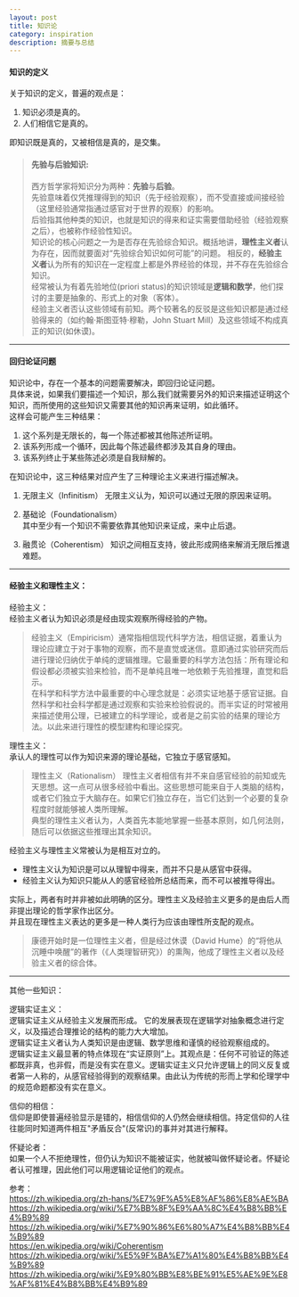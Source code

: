 ```yaml
---
layout: post
title: 知识论
category: inspiration
description: 摘要与总结
---
```


#### 知识的定义
关于知识的定义，普遍的观点是：
1. 知识必须是真的。
2. 人们相信它是真的。

即知识既是真的，又被相信是真的，是交集。

>	#### 先验与后验知识:
>西方哲学家将知识分为两种：**先验**与**后验**。  
先验意味着仅凭推理得到的知识（先于经验观察），而不受直接或间接经验（这里经验通常指通过感官对于世界的观察）的影响。  
后验指其他种类的知识，也就是知识的得来和证实需要借助经验（经验观察之后），也被称作经验性知识。  
知识论的核心问题之一为是否存在先验综合知识。概括地讲，**理性主义者**认为存在，因而就要面对“先验综合知识如何可能”的问题。  相反的，**经验主义者**认为所有的知识在一定程度上都是外界经验的体现，并不存在先验综合知识。  
经常被认为有着先验地位(priori status)的知识领域是**逻辑和数学**，他们探讨的主要是抽象的、形式上的对象（客体）。  
经验主义者否认这些领域有前知。两个较著名的反驳是这些知识都是通过经验得来的（如约翰·斯图亚特·穆勒，John Stuart Mill）及这些领域不构成真正的知识(如休谟)。

---

#### 回归论证问题
知识论中，存在一个基本的问题需要解决，即回归论证问题。  
具体来说，如果我们要描述一个知识，那么我们就需要另外的知识来描述证明这个知识，而所使用的这些知识又需要其他的知识再来证明，如此循环。  
这样会可能产生三种结果：  
1. 这个系列是无限长的，每一个陈述都被其他陈述所证明。
2. 该系列形成一个循环，因此每个陈述最终都涉及其自身的理由。
3. 该系列终止于某些陈述必须是自我辩解的。

在知识论中，这三种结果对应产生了三种理论主义来进行描述解决。

1. 无限主义（Infinitism）
无限主义认为，知识可以通过无限的原因来证明。

2. 基础论（Foundationalism）  
其中至少有一个知识不需要依靠其他知识来证成，来中止后退。

3. 融贯论（Coherentism）
知识之间相互支持，彼此形成网络来解消无限后推退难题。

---

#### 经验主义和理性主义：

经验主义：  
经验主义者认为知识必须是经由现实观察所得经验的产物。

>经验主义（Empiricism）通常指相信现代科学方法，相信证据，着重认为理论应建立于对于事物的观察，而不是直觉或迷信。意即通过实验研究而后进行理论归纳优于单纯的逻辑推理。它最重要的科学方法包括：所有理论和假设都必须被实验来检验，而不是单纯且唯一地依赖于先验推理，直觉和启示。  
在科学和科学方法中最重要的中心理念就是：必须实证地基于感官证据。自然科学和社会科学都是通过观察和实验来检验假说的。而半实证的时常被用来描述使用公理，已被建立的科学理论，或者是之前实验的结果的理论方法。以此来进行理性的模型建构和理论探究。  

理性主义：  
承认人的理性可以作为知识来源的理论基础，它独立于感官感知。

>理性主义（Rationalism）
理性主义者相信有并不来自感官经验的前知或先天思想。这一点可从很多经验中看出。这些思想可能来自于人类脑的结构，或者它们独立于大脑存在。如果它们独立存在，当它们达到一个必要的复杂程度时就能够被人类所理解。  
典型的理性主义者认为，人类首先本能地掌握一些基本原则，如几何法则，随后可以依据这些推理出其余知识。

经验主义与理性主义常被认为是相互对立的。  
* 理性主义认为知识是可以从理智中得来，而并不只是从感官中获得。  
* 经验主义认为知识只能从人的感官经验所总结而来，而不可以被推导得出。  

实际上，两者有时并非被如此明确的区分。理性主义及经验主义更多的是由后人而非提出理论的哲学家作出区分。  
并且现在理性主义表达的更多是一种人类行为应该由理性所支配的观点。

>康德开始时是一位理性主义者，但是经过休谟（David Hume）的“将他从沉睡中唤醒”的著作（《人类理智研究》）的熏陶，他成了理性主义者以及经验主义者的综合体。

---
其他一些知识：

逻辑实证主义：  
逻辑实证主义从经验主义发展而形成。  它的发展表现在逻辑学对抽象概念进行定义，以及描述合理推论的结构的能力大大增加。  
逻辑实证主义者认为人类知识是由逻辑、数学思维和谨慎的经验观察组成的。  
逻辑实证主义最显著的特点体现在“实证原则”上。其观点是：任何不可验证的陈述都既非真，也非假，而是没有实在意义。逻辑实证主义只允许逻辑上的同义反复或者第一人称的，从感官经验得到的观察结果。由此认为传统的形而上学和伦理学中的规范命题都没有实在意义。

信仰的相信：  
信仰是即使普遍经验显示是错的，相信信仰的人仍然会继续相信。持定信仰的人往往能同时知道两件相互"矛盾反合"(反常识)的事并对其进行解释。

怀疑论者：  
如果一个人不拒绝理性，但仍认为知识不能被证实，他就被叫做怀疑论者。怀疑论者认可推理，因此他们可以用逻辑论证他们的观点。


参考：  
  <https://zh.wikipedia.org/zh-hans/%E7%9F%A5%E8%AF%86%E8%AE%BA>   
 <https://zh.wikipedia.org/wiki/%E7%BB%8F%E9%AA%8C%E4%B8%BB%E4%B9%89>  
<https://zh.wikipedia.org/wiki/%E7%90%86%E6%80%A7%E4%B8%BB%E4%B9%89>  
<https://en.wikipedia.org/wiki/Coherentism>   
 <https://zh.wikipedia.org/wiki/%E5%9F%BA%E7%A1%80%E4%B8%BB%E4%B9%89>   
 <https://zh.wikipedia.org/wiki/%E9%80%BB%E8%BE%91%E5%AE%9E%E8%AF%81%E4%B8%BB%E4%B9%89>   

